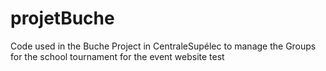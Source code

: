 # projetBuche
Code used in the Buche Project in CentraleSupélec to manage the Groups for the school tournament for the event website
test
